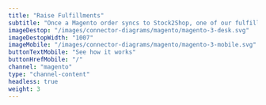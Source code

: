 ```yaml
---
title: "Raise Fulfillments"
subtitle: "Once a Magento order syncs to Stock2Shop, one of our fulfillment partners can be automatically notified to deliver."
imageDestop: "/images/connector-diagrams/magento/magento-3-desk.svg"
imageDestopWidth: "1007"
imageMobile: "/images/connector-diagrams/magento/magento-3-mobile.svg"
buttonTextMobile: "See how it works"
buttonHrefMobile: "/" 
channel: "magento"
type: "channel-content"
headless: true
weight: 3
---
```

